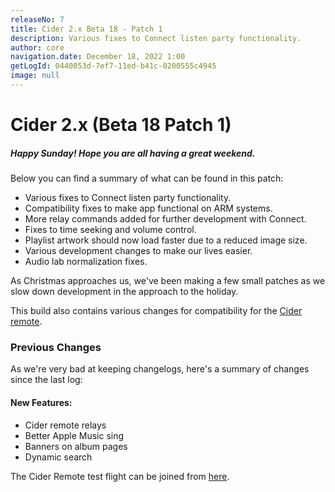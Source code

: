 ```yaml
---
releaseNo: 7
title: Cider 2.x Beta 18 - Patch 1
description: Various fixes to Connect listen party functionality.
author: core
navigation.date: December 18, 2022 1:00
getLogId: 0440053d-7ef7-11ed-b41c-0200555c4945
image: null
---
```


# Cider 2.x (Beta 18 Patch 1)

##### Happy Sunday! Hope you are all having a great weekend.

Below you can find a summary of what can be found in this patch:

- Various fixes to Connect listen party functionality.
- Compatibility fixes to make app functional on ARM systems.
- More relay commands added for further development with Connect.
- Fixes to time seeking and volume control.
- Playlist artwork should now load faster due to a reduced image size.
- Various development changes to make our lives easier.
- Audio lab normalization fixes.

As Christmas approaches us, we've been making a few small patches as we slow down development in the approach to the holiday.

This build also contains various changes for compatibility for the [Cider remote](https://cider.sh/remote).

### Previous Changes

As we're very bad at keeping changelogs, here's a summary of changes since the last log:

#### New Features:

- Cider remote relays
- Better Apple Music sing
- Banners on album pages
- Dynamic search

The Cider Remote test flight can be joined from [here](https://cider.sh/remote).
